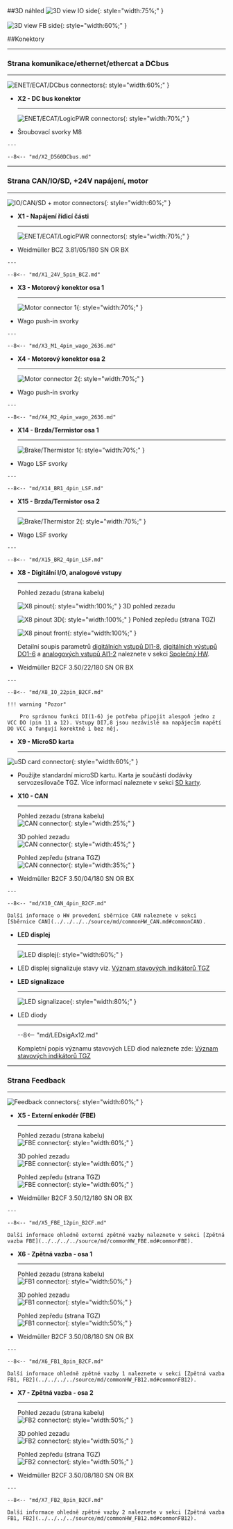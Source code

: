 ##3D náhled
![3D view IO side](../img/IOside.svg){: style="width:75%;" }
<br>
<br>
![3D view FB side](../img/Motside.svg){: style="width:60%;" }

##Konektory
___
### Strana komunikace/ethernet/ethercat a DCbus
___

![ENET/ECAT/DCbus connectors](../../../../source/img/TGZ-D-560-30_50_DCbus.svg){: style="width:60%;" }


<div class="grid cards" markdown>

-   **X2 - DC bus konektor**

    ---
	![ENET/ECAT/LogicPWR connectors](../../../../source/img/D560DCbusCon.svg){: style="width:70%;" }

-    Šroubovací svorky M8

	---

	--8<-- "md/X2_D560DCbus.md"

</div>

___
### Strana CAN/IO/SD, +24V napájení, motor
___

![IO/CAN/SD + motor connectors](../../../../source/img/TGZ-D-560-30_50_Mot.svg){: style="width:60%;" }

<div class="grid cards" markdown>

-   **X1 - Napájení řídicí části**

    ---
	![ENET/ECAT/LogicPWR connectors](../../../../source/img/1940760000.svg){: style="width:70%;" }

-    Weidmüller BCZ 3.81/05/180 SN OR BX

	---

	--8<-- "md/X1_24V_5pin_BCZ.md"

-   **X3 - Motorový konektor osa 1**

    ---
	
	![Motor connector 1](../../../../source/img/2626-1104.svg){: style="width:70%;" }

-    Wago push-in svorky

    ---

	--8<-- "md/X3_M1_4pin_wago_2636.md"
	
-   **X4 - Motorový konektor osa 2**

    ---
	
	![Motor connector 2](../../../../source/img/2626-1104.svg){: style="width:70%;" }

-    Wago push-in svorky

    ---

	--8<-- "md/X4_M2_4pin_wago_2636.md"
	
-   **X14 - Brzda/Termistor osa 1**

    ---
	
	![Brake/Thermistor 1](../../../../source/img/1876530000R.svg){: style="width:70%;" }

-    Wago LSF svorky

    ---

	--8<-- "md/X14_BR1_4pin_LSF.md"
	
-   **X15 - Brzda/Termistor osa 2**

    ---
	
	![Brake/Thermistor 2](../../../../source/img/1876530000R.svg){: style="width:70%;" }

-    Wago LSF svorky

    ---

	--8<-- "md/X15_BR2_4pin_LSF.md"

-   **X8 - Digitální I/O, analogové vstupy**

    ---
	Pohled zezadu (strana kabelu)   
	
	![X8 pinout](../../../../source/img/1277370000.svg){: style="width:100%;" }
	3D pohled zezadu   
	
	![X8 pinout 3D](../../../../source/img/1277370000_1.svg){: style="width:100%;" }
	Pohled zepředu (strana TGZ)   
	
	![X8 pinout front](../../../../source/img/1277370000_2.svg){: style="width:100%;" }

	Detailní soupis parametrů 
	[digitálních vstupů DI1-8](../../../../source/md/commonHW_DI.md#commonDI1-8), 
	[digitálních výstupů DO1-6](../../../../source/md/commonHW_DO.md#commonDO1-6) a 
	[analogových vstupů AI1-2](../../../../source/md/commonHW_AI.md#commonAI1-2) 
	naleznete v sekci [Společný HW](../../../../source/md/commonHW_DI.md#commonDI1-8).
	

-    Weidmüller B2CF 3.50/22/180 SN OR BX

	---

	--8<-- "md/X8_IO_22pin_B2CF.md"
	
	!!! warning "Pozor"	
	
		Pro správnou funkci DI(1-6) je potřeba připojit alespoň jedno z VCC DO (pin 11 a 12). Vstupy DI7,8 jsou nezávislé na napájecím napětí DO VCC a fungují korektně i bez něj.
	
-   **X9 - MicroSD karta**

    ---
![uSD card connector](../../../../source/img/uSD.png){: style="width:60%;" }

-    Použijte standardní microSD kartu. Karta je součástí dodávky servozesilovače TGZ. Více informací naleznete v sekci [SD karty](../../TGZ_SW/SD/md/SD.md#SDparams).

-   **X10 - CAN**

    ---
	Pohled zezadu (strana kabelu)   
	![CAN connector](../../../../source/img/1277270000.svg){: style="width:25%;" }
	
	3D pohled zezadu   
	![CAN connector](../../../../source/img/1277270000_1.svg){: style="width:45%;" }
	
	Pohled zepředu (strana TGZ)   
	![CAN connector](../../../../source/img/1277270000_2.svg){: style="width:35%;" }

-    Weidmüller B2CF 3.50/04/180 SN OR BX

    ---

	--8<-- "md/X10_CAN_4pin_B2CF.md"
	
	Další informace o HW provedení sběrnice CAN naleznete v sekci [Sběrnice CAN](../../../../source/md/commonHW_CAN.md#commonCAN).
	
-	**LED displej**

	---
	
	![LED displej](../../../../source/img/TGZ_LED.png){: style="width:60%;" }
	
-	LED displej signalizuje stavy viz. [Význam stavových indikátorů TGZ](../../TGZ_SW/LED/md/description.md#LED_sigs)

-	**LED signalizace**

	---
	
	![LED signalizace](../../../../source/img/LEDsig.png){: style="width:80%;" }
	
-	LED diody

	---
	
	--8<-- "md/LEDsigAx12.md"
	
	Kompletní popis významu stavových LED diod naleznete zde: [Význam stavových indikátorů TGZ](../../TGZ_SW/LED/md/description.md#LED_sigs)

</div>

   
___
### Strana Feedback
___

![Feedback connectors](../../../../source/img/TGZ-D-560-30_50_FBconns.svg){: style="width:60%;" }

<div class="grid cards" markdown>

-   **X5 - Externí enkodér (FBE)**

    ---
	Pohled zezadu (strana kabelu) 	
	![FBE connector](../../../../source/img/1277320000.svg){: style="width:60%;" }
	
	3D pohled zezadu   
	![FBE connector](../../../../source/img/1277320000_1.svg){: style="width:60%;" }
	
	Pohled zepředu (strana TGZ)   
	![FBE connector](../../../../source/img/1277320000_2.svg){: style="width:60%;" }	

-    Weidmüller B2CF 3.50/12/180 SN OR BX

	---

	--8<-- "md/X5_FBE_12pin_B2CF.md"
	
	Další informace ohledně externí zpětné vazby naleznete v sekci [Zpětná vazba FBE](../../../../source/md/commonHW_FBE.md#commonFBE).

-   **X6 - Zpětná vazba - osa 1**

    ---
	
	Pohled zezadu (strana kabelu) 	
	![FB1 connector](../../../../source/img/1277290000.svg){: style="width:50%;" }
	
	3D pohled zezadu   
	![FB1 connector](../../../../source/img/1277290000_1.svg){: style="width:50%;" }
	
	Pohled zepředu (strana TGZ)   
	![FB1 connector](../../../../source/img/1277290000_2.svg){: style="width:50%;" }

-    Weidmüller B2CF 3.50/08/180 SN OR BX

    ---

	--8<-- "md/X6_FB1_8pin_B2CF.md"
	
	Další informace ohledně zpětné vazby 1 naleznete v sekci [Zpětná vazba FB1, FB2](../../../../source/md/commonHW_FB12.md#commonFB12).
	
-   **X7 - Zpětná vazba - osa 2**

    ---
	
	Pohled zezadu (strana kabelu) 	
	![FB2 connector](../../../../source/img/1277290000.svg){: style="width:50%;" }
	
	3D pohled zezadu   
	![FB2 connector](../../../../source/img/1277290000_1.svg){: style="width:50%;" }
	
	Pohled zepředu (strana TGZ)   
	![FB2 connector](../../../../source/img/1277290000_2.svg){: style="width:50%;" }

-    Weidmüller B2CF 3.50/08/180 SN OR BX

    ---

	--8<-- "md/X7_FB2_8pin_B2CF.md"
	
	Další informace ohledně zpětné vazby 2 naleznete v sekci [Zpětná vazba FB1, FB2](../../../../source/md/commonHW_FB12.md#commonFB12).

</div>


